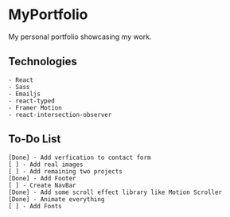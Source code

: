 # MyPortfolio
My personal portfolio showcasing my work.


## Technologies
    - React
    - Sass
    - Emailjs
    - react-typed
    - Framer Motion
    - react-intersection-observer


## To-Do List
    [Done] - Add verfication to contact form
    [ ] - Add real images
    [ ] - Add remaining two projects
    [Done] - Add Footer
    [ ] - Create NavBar
    [Done] - Add some scroll effect library like Motion Scroller
    [Done] - Animate everything
    [ ] - Add Fonts
